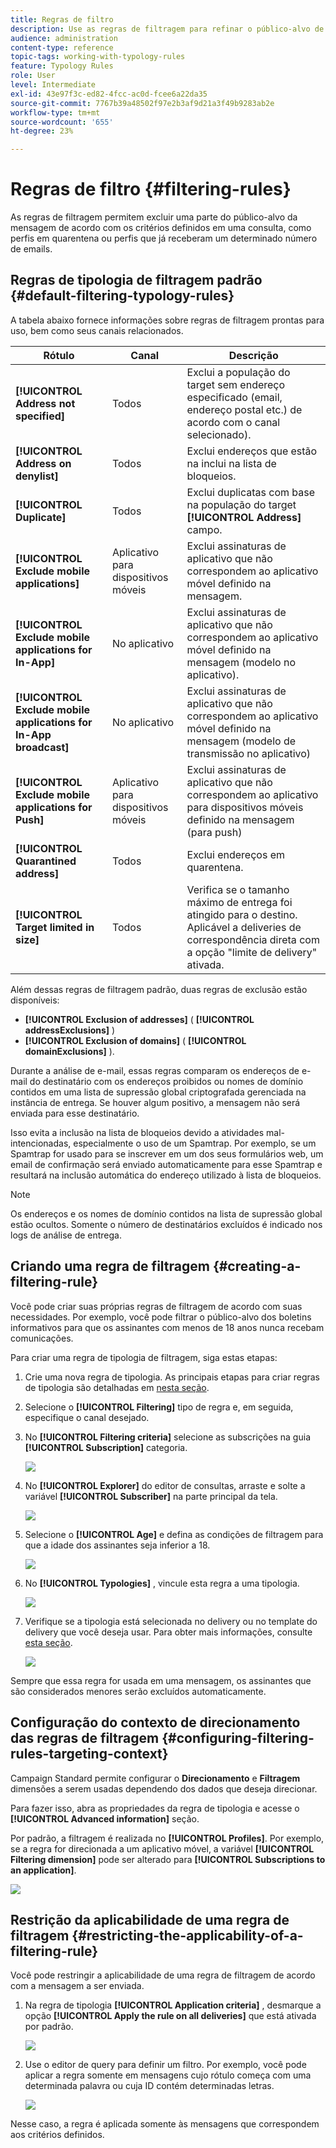 ```yaml
---
title: Regras de filtro
description: Use as regras de filtragem para refinar o público-alvo de suas mensagens.
audience: administration
content-type: reference
topic-tags: working-with-typology-rules
feature: Typology Rules
role: User
level: Intermediate
exl-id: 43e97f3c-ed82-4fcc-ac0d-fcee6a22da35
source-git-commit: 7767b39a48502f97e2b3af9d21a3f49b9283ab2e
workflow-type: tm+mt
source-wordcount: '655'
ht-degree: 23%

---
```


# Regras de filtro {#filtering-rules}

As regras de filtragem permitem excluir uma parte do público-alvo da mensagem de acordo com os critérios definidos em uma consulta, como perfis em quarentena ou perfis que já receberam um determinado número de emails.

## Regras de tipologia de filtragem padrão {#default-filtering-typology-rules}

A tabela abaixo fornece informações sobre regras de filtragem prontas para uso, bem como seus canais relacionados.

| Rótulo | Canal | Descrição |
| ---------|----------|---------|
| **[!UICONTROL Address not specified]** | Todos | Exclui a população do target sem endereço especificado (email, endereço postal etc.) de acordo com o canal selecionado). |
| **[!UICONTROL Address on denylist]** | Todos | Exclui endereços que estão na inclui na lista de bloqueios. |
| **[!UICONTROL Duplicate]** | Todos | Exclui duplicatas com base na população do target **[!UICONTROL Address]** campo. |
| **[!UICONTROL Exclude mobile applications]** | Aplicativo para dispositivos móveis | Exclui assinaturas de aplicativo que não correspondem ao aplicativo móvel definido na mensagem. |
| **[!UICONTROL Exclude mobile applications for In-App]** | No aplicativo | Exclui assinaturas de aplicativo que não correspondem ao aplicativo móvel definido na mensagem (modelo no aplicativo). |
| **[!UICONTROL Exclude mobile applications for In-App broadcast]** | No aplicativo | Exclui assinaturas de aplicativo que não correspondem ao aplicativo móvel definido na mensagem (modelo de transmissão no aplicativo) |
| **[!UICONTROL Exclude mobile applications for Push]** | Aplicativo para dispositivos móveis | Exclui assinaturas de aplicativo que não correspondem ao aplicativo para dispositivos móveis definido na mensagem (para push) |
| **[!UICONTROL Quarantined address]** | Todos | Exclui endereços em quarentena. |
| **[!UICONTROL Target limited in size]** | Todos | Verifica se o tamanho máximo de entrega foi atingido para o destino. Aplicável a deliveries de correspondência direta com a opção &quot;limite de delivery&quot; ativada. |

Além dessas regras de filtragem padrão, duas regras de exclusão estão disponíveis:

* **[!UICONTROL Exclusion of addresses]** ( **[!UICONTROL addressExclusions]** )
* **[!UICONTROL Exclusion of domains]** ( **[!UICONTROL domainExclusions]** ).

Durante a análise de e-mail, essas regras comparam os endereços de e-mail do destinatário com os endereços proibidos ou nomes de domínio contidos em uma lista de supressão global criptografada gerenciada na instância de entrega. Se houver algum positivo, a mensagem não será enviada para esse destinatário.

Isso evita a inclusão na lista de bloqueios devido a atividades mal-intencionadas, especialmente o uso de um Spamtrap. Por exemplo, se um Spamtrap for usado para se inscrever em um dos seus formulários web, um email de confirmação será enviado automaticamente para esse Spamtrap e resultará na inclusão automática do endereço utilizado à lista de bloqueios.

>[!NOTE]
>
>Os endereços e os nomes de domínio contidos na lista de supressão global estão ocultos. Somente o número de destinatários excluídos é indicado nos logs de análise de entrega.

## Criando uma regra de filtragem {#creating-a-filtering-rule}

Você pode criar suas próprias regras de filtragem de acordo com suas necessidades. Por exemplo, você pode filtrar o público-alvo dos boletins informativos para que os assinantes com menos de 18 anos nunca recebam comunicações.

Para criar uma regra de tipologia de filtragem, siga estas etapas:

1. Crie uma nova regra de tipologia. As principais etapas para criar regras de tipologia são detalhadas em [nesta seção](../../sending/using/managing-typology-rules.md).

1. Selecione o **[!UICONTROL Filtering]** tipo de regra e, em seguida, especifique o canal desejado.

1. No **[!UICONTROL Filtering criteria]** selecione as subscrições na guia **[!UICONTROL Subscription]** categoria.

   ![](assets/typology_create-rule-subscription.png)

1. No **[!UICONTROL Explorer]** do editor de consultas, arraste e solte a variável **[!UICONTROL Subscriber]** na parte principal da tela.

   ![](assets/typology_create-rule-subscriber.png)

1. Selecione o **[!UICONTROL Age]** e defina as condições de filtragem para que a idade dos assinantes seja inferior a 18.

   ![](assets/typology_create-rule-age.png)

1. No **[!UICONTROL Typologies]** , vincule esta regra a uma tipologia.

   ![](assets/typology_create-rule-typology.png)

1. Verifique se a tipologia está selecionada no delivery ou no template do delivery que você deseja usar. Para obter mais informações, consulte [esta seção](../../sending/using/managing-typologies.md#applying-typologies-to-messages).

   ![](assets/typology_template.png)

Sempre que essa regra for usada em uma mensagem, os assinantes que são considerados menores serão excluídos automaticamente.

## Configuração do contexto de direcionamento das regras de filtragem {#configuring-filtering-rules-targeting-context}

Campaign Standard permite configurar o  **Direcionamento** e **Filtragem** dimensões a serem usadas dependendo dos dados que deseja direcionar.

Para fazer isso, abra as propriedades da regra de tipologia e acesse o **[!UICONTROL Advanced information]** seção.

Por padrão, a filtragem é realizada no **[!UICONTROL Profiles]**. Por exemplo, se a regra for direcionada a um aplicativo móvel, a variável **[!UICONTROL Filtering dimension]** pode ser alterado para **[!UICONTROL Subscriptions to an application]**.

![](assets/typology_rule-order_2.png)

## Restrição da aplicabilidade de uma regra de filtragem {#restricting-the-applicability-of-a-filtering-rule}

Você pode restringir a aplicabilidade de uma regra de filtragem de acordo com a mensagem a ser enviada.

1. Na regra de tipologia **[!UICONTROL Application criteria]** , desmarque a opção **[!UICONTROL Apply the rule on all deliveries]** que está ativada por padrão.

   ![](assets/typology_limit.png)

1. Use o editor de query para definir um filtro. Por exemplo, você pode aplicar a regra somente em mensagens cujo rótulo começa com uma determinada palavra ou cuja ID contém determinadas letras.

   ![](assets/typology_limit-rule.png)

Nesse caso, a regra é aplicada somente às mensagens que correspondem aos critérios definidos.
